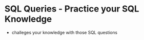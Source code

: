 SQL Queries - Practice your SQL Knowledge
==========================================
+ challeges your knowledge with those SQL questions

